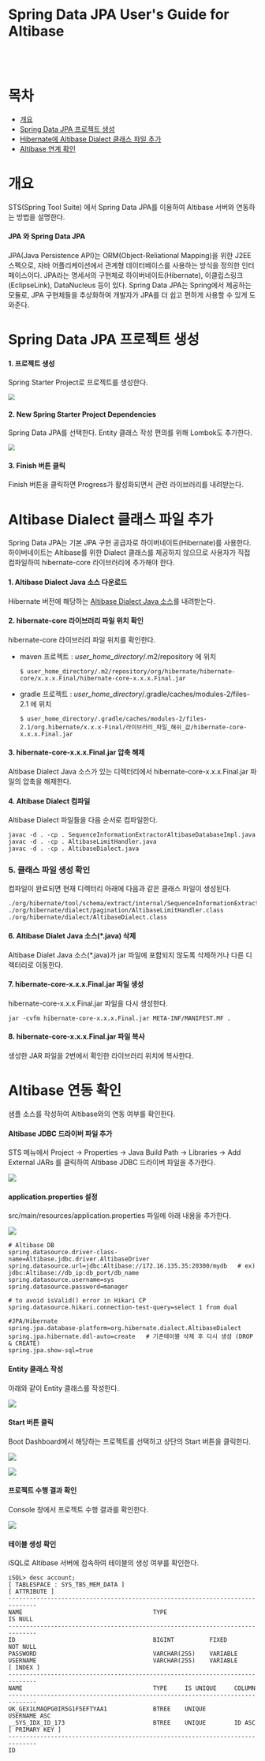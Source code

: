 # Spring Data JPA User's Guide for Altibase

<br/>

<br/>



# 목차

-   [개요](#개요)
-   [Spring Data JPA 프로젝트 생성](#Spring-Data-JPA-프로젝트-생성)
-   [Hibernate에 Altibase Dialect 클래스 파일 추가](#Hibernate에-Altibase-Dialect-클래스-파일-추가)
-   [Altibase 연계 확인](#Altibase-연계-확인)





# 개요

STS(Spring Tool Suite) 에서 Spring Data JPA를 이용하여 Altibase 서버와 연동하는 방법을 설명한다.



#### JPA 와 Spring Data JPA

JPA(Java Persistence API)는 ORM(Object-Reliational Mapping)을 위한 J2EE 스펙으로, 자바 어플리케이션에서 관계형 데이터베이스를 사용하는 방식을 정의한 인터페이스이다. JPA라는 명세서의 구현체로 하이버네이트(Hibernate), 이클립스링크(EclipseLink), DataNucleus 등이 있다. Spring Data JPA는 Spring에서 제공하는 모듈로, JPA 구현체들을 추상화하여 개발자가 JPA를 더 쉽고 편하게 사용할 수 있게 도와준다.



# Spring Data JPA 프로젝트 생성

#### 1. 프로젝트 생성

Spring Starter Project로 프로젝트를 생성한다. 

<img src="Images/JPA/spring-starter-project.png" style="zoom:80%;" />

#### 2. New Spring Starter Project Dependencies

Spring Data JPA를 선택한다. Entity 클래스 작성 편의를 위해 Lombok도 추가한다.

<img src="Images/JPA/new-spring-starter-project-dependencies.png" style="zoom:80%;" />

#### 3. Finish 버튼 클릭

Finish 버튼을 클릭하면 Progress가 활성화되면서 관련 라이브러리를 내려받는다.



# Altibase Dialect 클래스 파일 추가

Spring Data JPA는 기본 JPA 구현 공급자로 하이버네이트(Hibernate)를 사용한다. 하이버네이트는 Altibase를 위한 Dialect 클래스를 제공하지 않으므로 사용자가 직접 컴파일하여 hibernate-core 라이브러리에 추가해야 한다.

#### 1. Altibase Dialect Java 소스 다운로드

Hibernate 버전에 해당하는 [Altibase Dialect Java 소스](https://github.com/ALTIBASE/hibernate-orm/blob/master/ALTIBASE_DIALECT_PORTING.md#altibasedialectjava-compile)를 내려받는다.

#### 2. hibernate-core 라이브러리 파일 위치 확인

hibernate-core 라이브러리 파일 위치를 확인한다.

- maven 프로젝트 : *user_home_directory*/.m2/repository 에 위치

  ```
  $ user_home_directory/.m2/repository/org/hibernate/hibernate-core/x.x.x.Final/hibernate-core-x.x.x.Final.jar
  ```

- gradle 프로젝트 : *user_home_directory*/.gradle/caches/modules-2/files-2.1 에 위치

  ```
  $ user_home_directory/.gradle/caches/modules-2/files-2.1/org.hibernate/x.x.x-Final/라이브러리_파일_해쉬_값/hibernate-core-x.x.x.Final.jar
  ```

#### 3. hibernate-core-x.x.x.Final.jar 압축 해제

Altibase Dialect Java 소스가 있는 디렉터리에서 hibernate-core-x.x.x.Final.jar 파일의 압축을 해제한다.

#### 4. Altibase Dialect 컴파일

Altibase Dialect 파일들을 다음 순서로 컴파일한다.

```
javac -d . -cp . SequenceInformationExtractorAltibaseDatabaseImpl.java
javac -d . -cp . AltibaseLimitHandler.java
javac -d . -cp . AltibaseDialect.java
```

### 5. 클래스 파일 생성 확인

컴파일이 완료되면 현재 디렉터리 아래에 다음과 같은 클래스 파일이 생성된다.

```
./org/hibernate/tool/schema/extract/internal/SequenceInformationExtractorAltibaseDatabaseImpl.class
./org/hibernate/dialect/pagination/AltibaseLimitHandler.class
./org/hibernate/dialect/AltibaseDialect.class
```

#### 6. Altibase Dialet Java 소스(*.java) 삭제

Altibase Dialet Java 소스(*.java)가 jar 파일에 포함되지 않도록 삭제하거나 다른 디렉터리로 이동한다.

#### 7. hibernate-core-x.x.x.Final.jar 파일 생성

hibernate-core-x.x.x.Final.jar 파일을 다시 생성한다.

```
jar -cvfm hibernate-core-x.x.x.Final.jar META-INF/MANIFEST.MF .
```

#### 8. hibernate-core-x.x.x.Final.jar 파일 복사

생성한 JAR 파일을 2번에서 확인한 라이브러리 위치에 복사한다.



# Altibase 연동 확인

샘플 소스를 작성하여 Altibase와의 연동 여부를 확인한다.

#### Altibase JDBC 드라이버 파일 추가

STS 메뉴에서 Project -> Properties -> Java Build Path -> Libraries -> Add External JARs 를 클릭하여 Altibase JDBC 드라이버 파일을 추가한다.

![](Images/JPA/add-jdbc-driver.png)

#### application.properties 설정

src/main/resources/application.properties 파일에 아래 내용을 추가한다.

![](Images/JPA/application.properties.png)

```
# Altibase DB
spring.datasource.driver-class-name=Altibase.jdbc.driver.AltibaseDriver
spring.datasource.url=jdbc:Altibase://172.16.135.35:20300/mydb   # ex) jdbc:Altibase://db_ip:db_port/db_name
spring.datasource.username=sys
spring.datasource.password=manager

# to avoid isValid() error in Hikari CP
spring.datasource.hikari.connection-test-query=select 1 from dual

#JPA/Hibernate
spring.jpa.database-platform=org.hibernate.dialect.AltibaseDialect
spring.jpa.hibernate.ddl-auto=create   # 기존테이블 삭제 후 다시 생성 (DROP & CREATE)
spring.jpa.show-sql=true
```

#### Entity 클래스 작성

아래와 같이 Entity 클래스를 작성한다.

![](Images/JPA/sample-source.png)

#### Start 버튼 클릭

Boot Dashboard에서 해당하는 프로젝트를 선택하고 상단의 Start 버튼을 클릭한다.

![](Images/JPA/boot-dashboard-2.png)

![](Images/JPA/boot-dashboard.png)

#### 프로젝트 수행 결과 확인

Console 창에서 프로젝트 수행 결과를 확인한다.  

![](Images/JPA/console-result.png)



#### 테이블 생성 확인

iSQL로 Altibase 서버에 접속하여 테이블의 생성 여부를 확인한다.

```
iSQL> desc account;
[ TABLESPACE : SYS_TBS_MEM_DATA ]
[ ATTRIBUTE ]
------------------------------------------------------------------------------
NAME                                     TYPE                        IS NULL
------------------------------------------------------------------------------
ID                                       BIGINT          FIXED       NOT NULL
PASSWORD                                 VARCHAR(255)    VARIABLE
USERNAME                                 VARCHAR(255)    VARIABLE
[ INDEX ]
------------------------------------------------------------------------------
NAME                                     TYPE     IS UNIQUE     COLUMN
------------------------------------------------------------------------------
UK_GEX1LMAQPG0IR5G1F5EFTYAA1             BTREE    UNIQUE        USERNAME ASC
__SYS_IDX_ID_173                         BTREE    UNIQUE        ID ASC
[ PRIMARY KEY ]
------------------------------------------------------------------------------
ID
```
